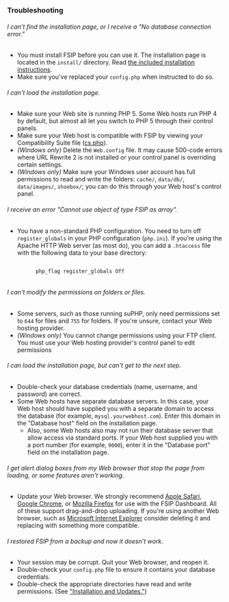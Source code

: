 ### Troubleshooting

###### I can't find the installation page, or I receive a "No database connection error."

- You must install FSIP before you can use it. The installation page is located in the `install/` directory. Read [the included installation instructions](installation-and-updates.md.html).
- Make sure you've replaced your `config.php` when instructed to do so.

###### I can't load the installation page.

- Make sure your Web site is running PHP 5. Some Web hosts run PHP 4 by default, 
but almost all let you switch to PHP 5 through their control panels.
- Make sure your Web host is compatible with FSIP by viewing your Compatibility Suite file ([cs.php](../../cs.php)).
- *(Windows only)* Delete the `Web.config` file. It may cause 500-code errors 
where URL Rewrite 2 is not installed or your control panel is overriding certain settings.
- *(Windows only)* Make sure your Windows user account has full permissions to 
read and write the folders: `cache/`, `data/db/`, `data/images/`, `shoebox/`; 
you can do this through your Web host's control panel.

###### I receive an error "Cannot use object of type FSIP as array".

- You have a non-standard PHP configuration. You need to turn off `register_globals` 
in your PHP configuration (`php.ini`). If you&#8217;re using the Apache HTTP Web server 
(as most do), you can add a `.htaccess` file with the following data to your base directory:

	<pre><code><IfModule mod_php5.c>
		php_flag register_globals Off
	</IfModule></code></pre>

###### I can't modify the permissions on folders or files.

- Some servers, such as those running suPHP, only need permissions set to `644` for files and `755` for folders. 
If you're unsure, contact your Web hosting provider.
- *(Windows only)* You cannot change permissions using your FTP client. You must use your 
Web hosting provider's control panel to edit permissions

###### I can load the installation page, but can't get to the next step.

- Double-check your database credentials (name, username, and password) are correct.
- Some Web hosts have separate database servers. In this case, your Web host should have 
supplied you with a separate domain to access the database (for example, `mysql.yourwebhost.com`). 
Enter this domain in the "Database host" field on the installation page.
	- Also, some Web hosts also may not run their database server that allow access via standard ports. 
	If your Web host supplied you with a port number (for example, `9000`), enter it in the "Database port" 
	field on the installation page.

###### I get alert dialog boxes from my Web browser that stop the page from loading, or some features aren't working.

- Update your Web browser. We strongly recommend [Apple Safari](http://www.apple.com/safari/), 
[Google Chrome](http://www.google.com/chrome/), or 
[Mozilla Firefox](http://www.mozilla.com/firefox/) for use with the FSIP Dashboard. 
All of these support drag-and-drop uploading. If you're using another Web browser, 
such as [Microsoft Internet Explorer](http://www.microsoft.com/ie/) consider deleting it and replacing with something more compatible.

###### I restored FSIP from a backup and now it doesn't work.

- Your session may be corrupt. Quit your Web browser, and reopen it.
- Double-check your `config.php` file to ensure it contains your database credentials.
- Double-check the appropriate directories have read and write permissions. 
(See ["Installation and Updates."](installation-and-updates.md.html))